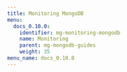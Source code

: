 ```yaml
---
title: Monitoring MongoDB
menu:
  docs_0.10.0:
    identifier: mg-monitoring-mongodb
    name: Monitoring
    parent: mg-mongodb-guides
    weight: 35
menu_name: docs_0.10.0
---
```


